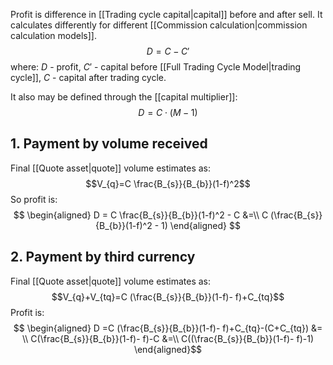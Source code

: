 Profit is difference in [[Trading cycle capital|capital]] before and after sell.
It calculates differently for different [[Commission calculation|commission calculation models]].
$$D = C-C'$$
where:
$D$ - profit,
$C'$ - capital before [[Full Trading Cycle Model|trading cycle]],
$C$ - capital after trading cycle.

It also may be defined through the [[capital multiplier]]:
$$
D = C \cdot (M - 1)
$$
## 1. Payment by volume received

Final [[Quote asset|quote]] volume estimates as:
$$V_{q}=C \frac{B_{s}}{B_{b}}(1-f)^2$$
So profit is:
$$
\begin{aligned}
D = C \frac{B_{s}}{B_{b}}(1-f)^2 - C &=\\
C (\frac{B_{s}}{B_{b}}(1-f)^2 - 1)
\end{aligned}
$$

## 2. Payment by third currency

Final [[Quote asset|quote]] volume estimates as:
$$V_{q}+V_{tq}=C (\frac{B_{s}}{B_{b}}(1-f)- f)+C_{tq}$$
Profit is:
$$
\begin{aligned}
D =C (\frac{B_{s}}{B_{b}}(1-f)- f)+C_{tq}-(C+C_{tq}) &= \\
C(\frac{B_{s}}{B_{b}}(1-f)- f)-C &=\\
C((\frac{B_{s}}{B_{b}}(1-f)- f)-1)
\end{aligned}$$
